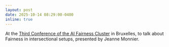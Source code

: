```yaml
---
layout: post
date: 2025-10-14 08:29:00-0400
inline: true
---
```


At the [Third Conference of the AI Fairness Cluster](https://ai-fairness-cluster.zohobackstage.com/ThirdConferenceOfTheEuropeanAIFairnessCluster#/?lang=en) in Bruxelles, to talk about Fairness in intersectional setups, presented by Jeanne Monnier.